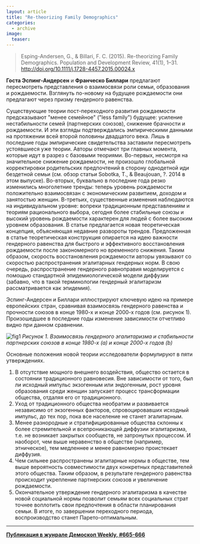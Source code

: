 ```yaml
---
layout: article
title: "Re-theorizing Family Demographics"
categories: 
  - archive
image:
  teaser: 
---
```


> Esping-Andersen, G., & Billari, F. C. (2015). Re-theorizing Family Demographics. Population and Development Review, 41(1), 1–31. http://doi.org/10.1111/j.1728-4457.2015.00024.x

**Госта Эспинг-Андерсен** и **Франческо Биллари** предлагают пересмотреть представления о взаимосвязи роли семьи, образования и рождаемости. Взглянуть по-новому на будущее рождаемости они предлагают через призму гендерного равенства.

Существующие теории пост-переходного развития рождаемости предсказывают "менее семейное" ("less family") будущее: усиление нестабильности семей (партнерских союзов), снижение брачности и рождаемости. И эти взгляды подтверждались эмпирическими данными на протяжении всей второй половины двадцатого века. Лишь в последние годы эмпирические свидетельства заставили пересмотреть устоявшиеся уже теории. Авторы отмечают три главных момента, которые идут в разрез с базовыми теориями. Во-первых, несмотря на значительное снижение рождаемости, не произошло глобальной корректировки родительских предпочтений в сторону однодетной иди бездетной семьи (см. обзор статьи Sobotka, T., & Beaujouan, ?. 2014 в этом выпуске). Во-вторых, буквально в последние года резко изменились многолетние тренды: теперь уровень рождаемости положительно взаимосвязан с экономическим развитием, доходом и занятостью женщин. В-третьих, существенные изменения наблюдаются на индивидуальном уровне: вопреки традиционным представлениям и теориям рационального выбора, сегодня более стабильные союзы и высокий уровень рождаемости характерен для людей с более высоким уровнем образования. В статье предлагается новая теоретическая концепция, объясняющая недавние развороты трендов. Предложенная в статье теоретическая конструкция опирается на идею важности гендерного равенства для быстрого и эффективного восстановления рождаемости после закономерного но временного снижения. Таким образом, скорость восстановления рождаемости авторы увязывают со скоростью распространения эгалитарных гендерных норм. В свою очередь, распространение гендерного равноправия моделируется с помощью стандартной эпидемиологической модели диффузии (забавно, что в такой терминологии гендерный эгалитаризм рассматривается как эпидемия).

Эспинг-Андерсен и Биллари иллюстрируют ключевую идею на примере европейских стран, сравнивая взаимосвязь гендерного равенства и прочности союзов в конце 1980-х и конце 2000-х годов (см. рисунок 1). Произошедшее в последние годы изменение зависимости отчетливо видно при данном сравнении.

![fig1](/dem-digest/images/2015/665-fig-03.png)
*Рисунок 1. Взаимосвязь гендерного эгалитаризма и стабильности партнерских союзов в конце 1980-х (a) и конце 2000-х годов (b)*

Основные положения новой теории исследователи формулируют в пяти утверждениях.

1. В отсутствие мощного внешнего воздействия, общество остается в состоянии традиционного равновесия. Вне зависимости от того, был ли исходный импульс экзогенным или эндогенным, рост уровня образования среди женщин запускает процесс трансформации общества, отдаляя его от традиционного.
2. Уход от традиционного общества необратим и развивается независимо от экзогенных факторов, спровоцировавших исходный импульс, до тех пор, пока все население не станет эгалитарным.
3. Менее разнородные и стратифицированные общества склонны к более стремительной и всепроникающей диффузии эгалитаризма, т.е. не возникает закрытых сообществ, не затронутых процессом. И наоборот, чем выше неравенство в обществе (например, этническое), тем медленнее и менее равномерно проистекает диффузия.
4. Чем сильнее распространены эгалитарные нормы в обществе, тем выше вероятность совместимости двух конкретных представителей этого общества. Таким образом, в результате гендерного равенства происходит укрепление партнерских союзов и увеличение рождаемости.
5. Окончательное утверждение гендерного эгалитаризма в качестве новой социальной нормы позволит семьям всех социальных страт точнее воплотить свои предпочтения в области планирования семьи. В итоге, по завершении переходного периода, воспроизводство станет Парето-оптимальным.

***
**[Публикация в жунрале Демоскоп Weekly, #665-666](http://demoscope.ru/weekly/2015/0665/digest03.php)**